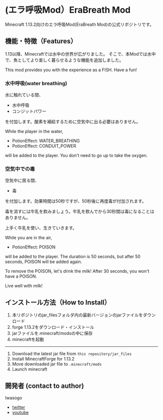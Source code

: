 # (エラ呼吸Mod）EraBreath Mod
Minecraft 1.13.2向けのエラ呼吸Mod(EraBreath Mod)の公式リポジトリです。
## 機能・特徴（Features）
1.13以降、Minecraftでは水中の世界が広がりました。
そこで、本Modでは水中で、魚としてより楽しく暮らせるような機能を追加しました。

This mod provides you with the experience as a FISH.
Have a fun!
### 水中呼吸(water breathing)
水に触れている間、
- 水中呼吸
- コンジットパワー

を付加します。酸素を補給するために空気中に出る必要はありません。

While the player in the water,

- PotionEffect: WATER_BREATHING
- PotionEffect: CONDUIT_POWER

will be added to the player.
You don't need to go up to take the oxygen.
### 空気中での毒
空気中に居る間、
- 毒

を付加します。効果時間は50秒ですが、50秒後に再度毒が付加されます。

毒を消すには牛乳を飲みましょう。牛乳を飲んでから30秒間は毒になることはありません。

上手く牛乳を使い、生きていきます。

While you are in the air,
- PotionEffect: POISON

will be added to the player. The duration is 50 seconds, but after 50 seconds, POISON will be added again.

To remove the POISON, let's drink the milk! After 30 seconds, you won't have a POISON.

Live well with milk!
## インストール方法（How to Install）
1. 本リポジトリのjar_filesフォルダ内の最新バージョンのjarファイルをダウンロード
2. forge 1.13.2をダウンロード・インストール
3. jarファイルを.minecraft/modsの中に保存
4. minecraftを起動
---
1. Download the latest jar file from ``this repository/jar_files``
2. Install MinecraftForge for 1.13.2
3. Move downloaded jar file to ``.minecraft/mods``
4. Launch minecraft
## 開発者 (contact to author)
Iwasogo
- [twitter](https://twitter.com/iwashogo)
- [youtube](https://www.youtube.com/channel/UCu2j4cDB6t1GwJBkV47qm0g)